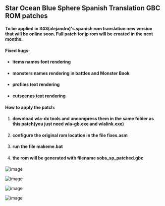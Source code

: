 
## Star Ocean Blue Sphere Spanish Translation GBC ROM patches

#### To be applied in 343(alejandro)'s spanish rom translation new version that will be online soon. Full patch for jp rom will be created in the next months.


#### Fixed bugs:
 - #### items names font rendering
   
 - #### monsters names rendering in battles and Monster Book

 - #### profiles text rendering
 
 - #### cutscenes text rendering


#### How to apply the patch:

 1. #### download wla-dx tools and uncompress them in the same folder as this patch(you just need wla-gb.exe and wlalink.exe)
 2. #### configure the original rom location in the file fixes.asm
 3. #### run the file makeme.bat
 4. #### the rom will be generated with filename sobs_sp_patched.gbc

![image](https://user-images.githubusercontent.com/31348553/120906207-e1db3680-c62d-11eb-9a63-1546368b8a80.png)


![image](https://user-images.githubusercontent.com/31348553/120906216-ed2e6200-c62d-11eb-86d3-c12da23954bf.png)

![image](https://user-images.githubusercontent.com/31348553/168378989-71cb40eb-3455-46d5-96a8-fd9d1ce42d59.png)

![image](https://user-images.githubusercontent.com/31348553/168379064-b31d9487-3255-45c0-956f-fce43465f130.png)


